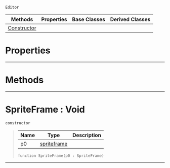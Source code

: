  `Editor`

|Methods|Properties|Base Classes|Derived Classes|
|---|---|---|---|
|[ Constructor](https://github.com/zeroengineteam/ZeroDocs/code_reference/class_reference/spriteframe.markdown#spriteframe-void)| | | |


 #  Properties


---  
 #  Methods


---  
 #  SpriteFrame : Void

 `constructor`

> 
> |Name|Type|Description|
> |---|---|---|
> |p0|[spriteframe](https://github.com/zeroengineteam/ZeroDocs/code_reference/class_reference/spriteframe.markdown)| |
> ``` lang=cpp, name=Zilch
> function SpriteFrame(p0 : SpriteFrame)
> ``` 


---  
 

 
